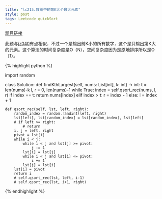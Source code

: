 ```yaml
---
title: "lc215.数组中的第K大个最大元素"
style: post
tags: Leetcode quickSort
---
```


[题目链接](https://leetcode-cn.com/problems/kth-largest-element-in-an-array/)

此题与[jz040](https://1e0ndavid.github.io/jz040/)有点相似，不过一个是输出前K小的所有数字，这个是只输出第K大的元素。这个算法的时间复杂度是O（N），空间复杂度因为是原地排序所以是O（1）。

{% highlight python %}

import random

class Solution:
    def findKthLargest(self, nums: List[int], k: int) -> int:
        t = len(nums)-k
        l, r = 0, len(nums)-1
        while True:
            index = self.qsort_rec(nums, l, r)
            if index == t:
                return nums[index]
            elif index > t:
                r = index - 1
            else:
                l = index + 1

    def qsort_rec(self, lst, left, right):
        random_index = random.randint(left, right)
        lst[left], lst[random_index] = lst[random_index], lst[left]
        # if left >= right:
            # return
        i, j = left, right
        pivot = lst[i]
        while i < j:
            while i < j and lst[j] >= pivot:
                j -= 1
            lst[i] = lst[j]
            while i < j and lst[i] <= pivot:
                i += 1
            lst[j] = lst[i]
        lst[i] = pivot
        return i
        # self.qsort_rec(lst, left, i-1)
        # self.qsort_rec(lst, i+1, right)

{% endhighlight %}

